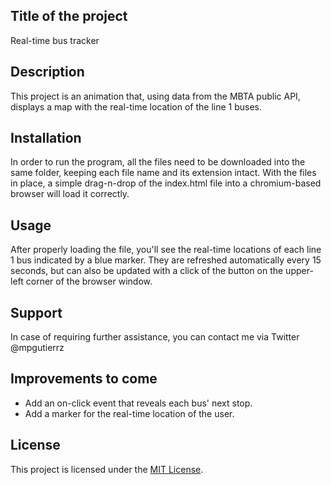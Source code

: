 
<h2>Title of the project</h2>
    Real-time bus tracker
<br>
<h2>Description</h2>
    This project is an animation that, using data from the MBTA public API, displays a map with the real-time location of the line 1 buses.
<br>
<h2>Installation</h2>
    In order to run the program, all the files need to be downloaded into the same folder, keeping each file name and its extension intact. With the files in place, a simple drag-n-drop of the index.html file into a chromium-based browser will load it correctly.
<br>
<h2>Usage</h2>
    After properly loading the file, you'll see the real-time locations of each line 1 bus indicated by a blue marker. They are refreshed automatically every 15 seconds, but can also be updated with a click of the button on the upper-left corner of the browser window.
<br>
<h2>Support</h2>
    In case of requiring further assistance, you can contact me via Twitter @mpgutierrz
<br>
<h2>Improvements to come</h2>
    <ul>
    <li>Add an on-click event that reveals each bus' next stop.</li>
    <li>Add a marker for the real-time location of the user.</li>
    </ul>
<h2>License</h2>
    This project is licensed under the <a href="https://github.com/mp-gutierrez/realtime_busTracker/blob/main/LICENSE"> MIT License</a>.
